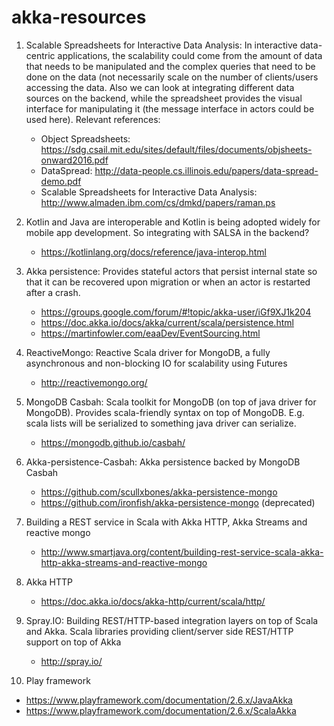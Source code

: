 # akka-resources

1) Scalable Spreadsheets for Interactive Data Analysis: In interactive data-centric applications, the scalability could come from the amount of data that needs to be manipulated and the complex queries that need to be done on the data (not necessarily scale on the number of clients/users accessing the data. Also we can look at integrating different data sources on the backend, while the spreadsheet provides the visual interface for manipulating it (the message interface in actors could be used here). 
Relevant references:
   - Object Spreadsheets: https://sdg.csail.mit.edu/sites/default/files/documents/objsheets-onward2016.pdf
   - DataSpread: http://data-people.cs.illinois.edu/papers/data-spread-demo.pdf
   - Scalable	Spreadsheets	for	Interactive	Data Analysis: http://www.almaden.ibm.com/cs/dmkd/papers/raman.ps

2) Kotlin and Java are interoperable and Kotlin is being adopted widely for mobile app development. So integrating with SALSA in the backend? 
   - https://kotlinlang.org/docs/reference/java-interop.html

3) Akka persistence: Provides stateful actors that persist internal state so that it can be recovered upon migration or when an actor is restarted after a crash. 
   - https://groups.google.com/forum/#!topic/akka-user/iGf9XJ1k204
   - https://doc.akka.io/docs/akka/current/scala/persistence.html
   - https://martinfowler.com/eaaDev/EventSourcing.html

4) ReactiveMongo: Reactive Scala driver for MongoDB, a fully asynchronous and non-blocking IO for scalability using Futures
   - http://reactivemongo.org/
  
5) MongoDB Casbah: Scala toolkit for MongoDB (on top of java driver for MongoDB). Provides scala-friendly syntax on top of MongoDB. E.g. scala lists will be serialized to something java driver can serialize.
   - https://mongodb.github.io/casbah/
   
6) Akka-persistence-Casbah: Akka persistence backed by MongoDB Casbah
   - https://github.com/scullxbones/akka-persistence-mongo
   - https://github.com/ironfish/akka-persistence-mongo (deprecated)
   
7) Building a REST service in Scala with Akka HTTP, Akka Streams and reactive mongo
   - http://www.smartjava.org/content/building-rest-service-scala-akka-http-akka-streams-and-reactive-mongo
   
8) Akka HTTP
   - https://doc.akka.io/docs/akka-http/current/scala/http/
   
9) Spray.IO: Building REST/HTTP-based integration layers on top of Scala and Akka. Scala libraries providing client/server side REST/HTTP support on top of Akka
   - http://spray.io/
  
10) Play framework
   - https://www.playframework.com/documentation/2.6.x/JavaAkka
   - https://www.playframework.com/documentation/2.6.x/ScalaAkka
